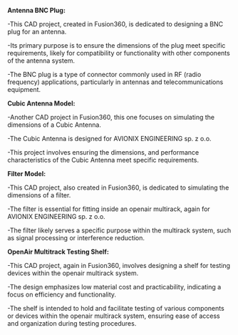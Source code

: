 **Antenna BNC Plug:**

-This CAD project, created in Fusion360, is dedicated to designing a BNC plug for an antenna.

-Its primary purpose is to ensure the dimensions of the plug meet specific requirements, likely for compatibility or functionality with other components of the antenna system.

-The BNC plug is a type of connector commonly used in RF (radio frequency) applications, particularly in antennas and telecommunications equipment.

**Cubic Antenna Model:**

-Another CAD project in Fusion360, this one focuses on simulating the dimensions of a Cubic Antenna.

-The Cubic Antenna is designed for AVIONIX ENGINEERING sp. z o.o.

-This project involves ensuring the dimensions, and performance characteristics of the Cubic Antenna meet specific requirements.

**Filter Model:**

-This CAD project, also created in Fusion360, is dedicated to simulating the dimensions of a filter.

-The filter is essential for fitting inside an openair multirack, again for AVIONIX ENGINEERING sp. z o.o.

-The filter likely serves a specific purpose within the multirack system, such as signal processing or interference reduction.


**OpenAir Multitrack Testing Shelf:**

-This CAD project, again in Fusion360, involves designing a shelf for testing devices within the openair multirack system.

-The design emphasizes low material cost and practicability, indicating a focus on efficiency and functionality.

-The shelf is intended to hold and facilitate testing of various components or devices within the openair multirack system, ensuring ease of access and organization during testing procedures.
